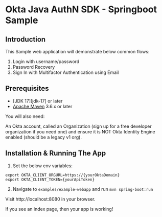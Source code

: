 # Okta Java AuthN SDK - Springboot Sample

## Introduction

This Sample web application will demonstrate below common flows:
1. Login with username/password
2. Password Recovery 
3. Sign In with Multifactor Authentication using Email

## Prerequisites

- [JDK 17][jdk-17] or later
- [Apache Maven][apache-maven] 3.6.x or later

You will also need:

An Okta account, called an Organization (sign up for a free developer organization if you need one) and ensure it is NOT 
Okta Identity Engine enabled (should be a legacy v1 org).

## Installation & Running The App

1. Set the below env variables:

```
export OKTA_CLIENT_ORGURL=https://{yourOktaDomain}
export OKTA_CLIENT_TOKEN={yourApiToken}
```

2. Navigate to `examples/example-webapp` and run `mvn spring-boot:run`

Visit http://localhost:8080 in your browser.

If you see an index page, then your app is working!

[jdk-8]: https://www.oracle.com/java/technologies/downloads/#java17
[apache-maven]: https://maven.apache.org/download.cgi
